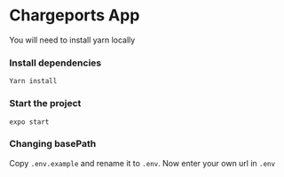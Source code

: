# Chargeports App

You will need to install yarn locally

### Install dependencies

`Yarn install`

### Start the project

`expo start`

### Changing basePath

Copy `.env.example` and rename it to `.env`. Now enter your own url in `.env`


